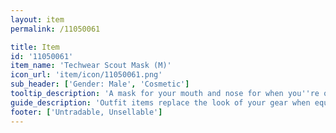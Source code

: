 ```yaml
---
layout: item
permalink: /11050061

title: Item
id: '11050061'
item_name: 'Techwear Scout Mask (M)'
icon_url: 'item/icon/11050061.png'
sub_header: ['Gender: Male', 'Cosmetic']
tooltip_description: 'A mask for your mouth and nose for when you''re on a secret mission.'
guide_description: 'Outfit items replace the look of your gear when equipped.'
footer: ['Untradable, Unsellable']
---
```

